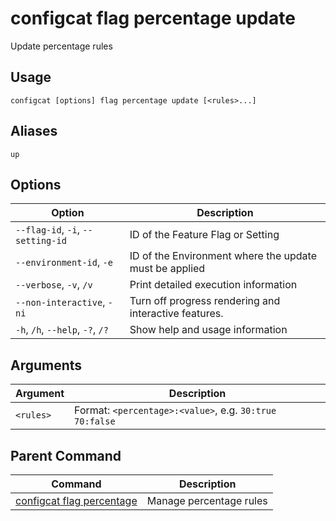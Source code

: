 # configcat flag percentage update
Update percentage rules
## Usage
```
configcat [options] flag percentage update [<rules>...]
```
## Aliases
`up`
## Options
| Option | Description |
| ------ | ----------- |
| `--flag-id`, `-i`, `--setting-id` | ID of the Feature Flag or Setting |
| `--environment-id`, `-e` | ID of the Environment where the update must be applied |
| `--verbose`, `-v`, `/v` | Print detailed execution information |
| `--non-interactive`, `-ni` | Turn off progress rendering and interactive features. |
| `-h`, `/h`, `--help`, `-?`, `/?` | Show help and usage information |
## Arguments
| Argument | Description |
| ------ | ----------- |
| `<rules>` | Format: `<percentage>:<value>`, e.g. `30:true 70:false` |
## Parent Command
| Command | Description |
| ------ | ----------- |
| [configcat flag percentage](configcat-flag-percentage.md) | Manage percentage rules |
